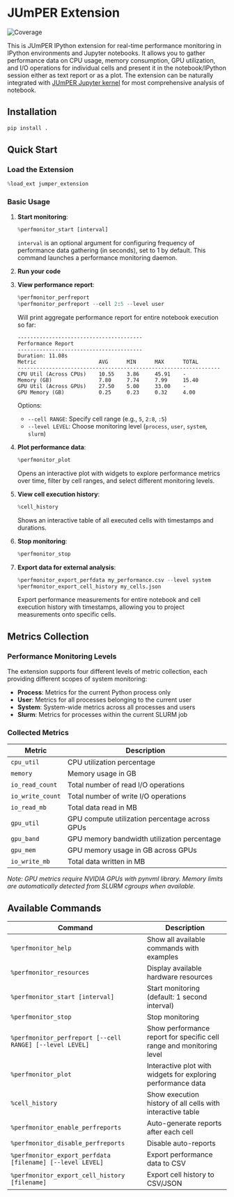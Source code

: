 # JUmPER Extension

![Coverage](./coverage.svg)

This is JUmPER IPython extension for real-time performance monitoring in IPython environments and Jupyter notebooks. It allows you to gather performance data on CPU usage, memory consumption, GPU utilization, and I/O operations for individual cells and present it in the notebook/IPython session either as text report or as a plot. The extension can be naturally integrated with [JUmPER Jupyter kernel](https://github.com/score-p/scorep_jupyter_kernel_python/) for most comprehensive analysis of notebook.

## Installation

```bash
pip install .
```

## Quick Start

### Load the Extension

```python
%load_ext jumper_extension
```

### Basic Usage

1. **Start monitoring**:
   ```python
   %perfmonitor_start [interval]
   ```

   `interval` is an optional argument for configuring frequency of performance data gathering (in seconds), set to 1 by default. This command launches a performance monitoring daemon.

2. **Run your code**

3. **View performance report**:
   ```python
   %perfmonitor_perfreport
   %perfmonitor_perfreport --cell 2:5 --level user
   ```

   Will print aggregate performance report for entire notebook execution so far:

   ```
   ----------------------------------------
   Performance Report
   ----------------------------------------
   Duration: 11.08s
   Metric                    AVG      MIN      MAX      TOTAL   
   -----------------------------------------------------------------
   CPU Util (Across CPUs)    10.55    3.86     45.91    -       
   Memory (GB)               7.80     7.74     7.99     15.40   
   GPU Util (Across GPUs)    27.50    5.00     33.00    -       
   GPU Memory (GB)           0.25     0.23     0.32     4.00    
   ```

   Options:
   - `--cell RANGE`: Specify cell range (e.g., `5`, `2:8`, `:5`)
   - `--level LEVEL`: Choose monitoring level (`process`, `user`, `system`, `slurm`)

4. **Plot performance data**:
   ```python
   %perfmonitor_plot
   ```

   Opens an interactive plot with widgets to explore performance metrics over time, filter by cell ranges, and select different monitoring levels.

5. **View cell execution history**:
   ```python
   %cell_history
   ```

   Shows an interactive table of all executed cells with timestamps and durations.

6. **Stop monitoring**:
   ```python
   %perfmonitor_stop
   ```

7. **Export data for external analysis**:
   ```python
   %perfmonitor_export_perfdata my_performance.csv --level system
   %perfmonitor_export_cell_history my_cells.json
   ```
   Export performance measurements for entire notebook and cell execution history with timestamps, allowing you to project measurements onto specific cells.

## Metrics Collection

### Performance Monitoring Levels

The extension supports four different levels of metric collection, each providing different scopes of system monitoring:

- **Process**: Metrics for the current Python process only
- **User**: Metrics for all processes belonging to the current user
- **System**: System-wide metrics across all processes and users
- **Slurm**: Metrics for processes within the current SLURM job

### Collected Metrics

| Metric | Description |
|--------|-------------|
| `cpu_util` | CPU utilization percentage |
| `memory` | Memory usage in GB |
| `io_read_count` | Total number of read I/O operations |
| `io_write_count` | Total number of write I/O operations |
| `io_read_mb` | Total data read in MB |
| `gpu_util` | GPU compute utilization percentage across GPUs |
| `gpu_band` | GPU memory bandwidth utilization percentage |
| `gpu_mem` | GPU memory usage in GB across GPUs |
| `io_write_mb` | Total data written in MB |

*Note: GPU metrics require NVIDIA GPUs with pynvml library. Memory limits are automatically detected from SLURM cgroups when available.*

## Available Commands

| Command | Description |
|---------|-------------|
| `%perfmonitor_help` | Show all available commands with examples |
| `%perfmonitor_resources` | Display available hardware resources |
| `%perfmonitor_start [interval]` | Start monitoring (default: 1 second interval) |
| `%perfmonitor_stop` | Stop monitoring |
| `%perfmonitor_perfreport [--cell RANGE] [--level LEVEL]` | Show performance report for specific cell range and monitoring level |
| `%perfmonitor_plot` | Interactive plot with widgets for exploring performance data |
| `%cell_history` | Show execution history of all cells with interactive table |
| `%perfmonitor_enable_perfreports` | Auto-generate reports after each cell |
| `%perfmonitor_disable_perfreports` | Disable auto-reports |
| `%perfmonitor_export_perfdata [filename] [--level LEVEL]` | Export performance data to CSV |
| `%perfmonitor_export_cell_history [filename]` | Export cell history to CSV/JSON |